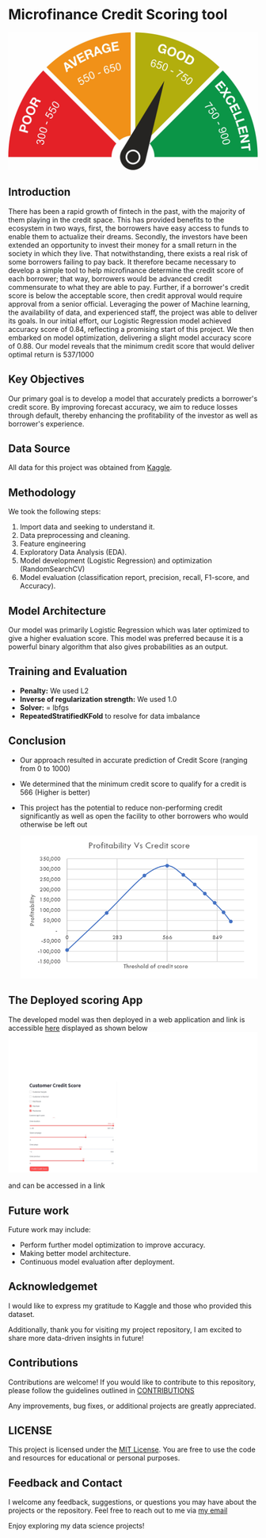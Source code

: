 # Microfinance Credit Scoring tool

![Alt text](https://github.com/MosesMwalya/bank_credit_scoring/blob/main/images/credit_score.jpg)

## Introduction
There has been a rapid growth of fintech in the past, with the majority of them playing in the credit space. This has provided benefits to the ecosystem in two ways, first, the borrowers have easy access to funds to enable them to actualize their dreams. Secondly, the investors have been extended an opportunity to invest their money for a small return in the society in which they live.
That notwithstanding, there exists a real risk of some borrowers failing to pay back. It therefore became necessary to develop a simple tool to help microfinance determine the credit score of each borrower; that way, borrowers would be advanced credit commensurate to what they are able to pay. Further, if a borrower's credit score is below the acceptable score, then credit approval would require approval from a senior official.
Leveraging the power of Machine learning, the availability of data, and experienced staff, the project was able to deliver its goals. In our initial effort, our Logistic Regression model achieved accuracy score of 0.84, reflecting a promising start of this project. We then embarked on model optimization, delivering a slight model accuracy score of 0.88.
Our model reveals that the minimum credit score that would deliver optimal return is 537/1000

## Key Objectives
Our primary goal is to develop a model that accurately predicts a borrower's credit score. By improving forecast accuracy, we aim to reduce losses through default, thereby enhancing the profitability of the investor as well as borrower's experience.

## Data Source
All data for this project was obtained from [Kaggle](https://www.kaggle.com/datasets/kapturovalexander/bank-credit-scoring/bank.csv). 

## Methodology
We took the following steps:
  1. Import data and seeking to understand it.
  2. Data preprocessing and cleaning.
  3. Feature engineering
  4. Exploratory Data Analysis (EDA).
  5. Model development (Logistic Regression) and optimization (RandomSearchCV)
  6. Model evaluation (classification report, precision, recall, F1-score, and Accuracy).

## Model Architecture
Our model was primarily Logistic Regression which was later optimized to give a higher evaluation score. This model was preferred because it is a powerful binary algorithm that also gives probabilities as an output.

## Training and Evaluation
- **Penalty:** We used L2
- **Inverse of regularization strength:** We used 1.0
- **Solver:** = lbfgs
- **RepeatedStratifiedKFold** to resolve for data imbalance

## Conclusion
- Our approach resulted in accurate prediction of Credit Score (ranging from 0 to 1000)
- We determined that the minimum credit score to qualify for a credit is 566 (Higher is better)
- This project has the potential to reduce non-performing credit significantly as well as open the facility to other borrowers who would otherwise be left out

  ![Alt text](images/image.png)
## The Deployed scoring App
The developed model was then deployed in a web application and link is accessible [here](https://creditscoringmodel.streamlit.app/) 
displayed as shown below
![Alt text](https://github.com/MosesMwalya/bank_credit_scoring/blob/main/images/credit_score_model.jpg)

and can be accessed in a link 
## Future work
Future work may include:
- Perform further model optimization to improve accuracy.
- Making better model architecture.
- Continuous model evaluation after deployment.

## Acknowledgemet
I would like to express my gratitude to Kaggle and those who provided this dataset.

Additionally, thank you for visiting my project repository, I am excited to share more data-driven insights in future!


## Contributions
Contributions are welcome! If you would like to contribute to this repository, please follow the guidelines outlined in [CONTRIBUTIONS](https://github.com/MosesMwalya/bank_credit_scoring/blob/main/CONTRIBUTIONS.md) 

Any improvements, bug fixes, or additional projects are greatly appreciated.

## LICENSE
This project is licensed under the [MIT License](https://github.com/MosesMwalya/bank_credit_scoring/blob/main/LICENSE.md). You are free to use the code and resources for educational or personal purposes.

## Feedback and Contact
I welcome any feedback, suggestions, or questions you may have about the projects or the repository. Feel free to reach out to me via [my email](moses.mutua@gmail.com)

Enjoy exploring my data science projects!







